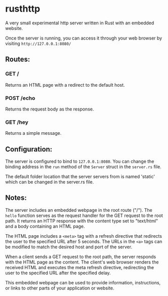 # rusthttp

A very small experimental http server written in Rust with an embedded website.

Once the server is running, you can access it through your web browser by visiting `http://127.0.0.1:8080/`

## Routes:

### GET /

Returns an HTML page with a redirect to the default host.

### POST /echo

Returns the request body as the response.

### GET /hey

Returns a simple message.

## Configuration:

The server is configured to bind to `127.0.0.1:8080`. You can change the binding address in the `run` method of the `Server` struct in the `server.rs` file.

The default folder location that the server servers from is named 'static' which can be changed in the server.rs file.

## Notes:

The server includes an embedded webpage in the root route ("/"). The `hello` function serves as the request handler for the GET request to the root path. It returns an HTTP response with the content type set to "text/html" and a body containing an HTML page.

The HTML page includes a `<meta>` tag with a refresh directive that redirects the user to the specified URL after 5 seconds. The URLs in the `<a>` tags can be modified to match the desired host and port of the server.

When a client sends a GET request to the root path, the server responds with the HTML page as the content. The client's web browser renders the received HTML and executes the meta refresh directive, redirecting the user to the specified URL after the specified delay.

This embedded webpage can be used to provide information, instructions, or links to other parts of your application or website.
